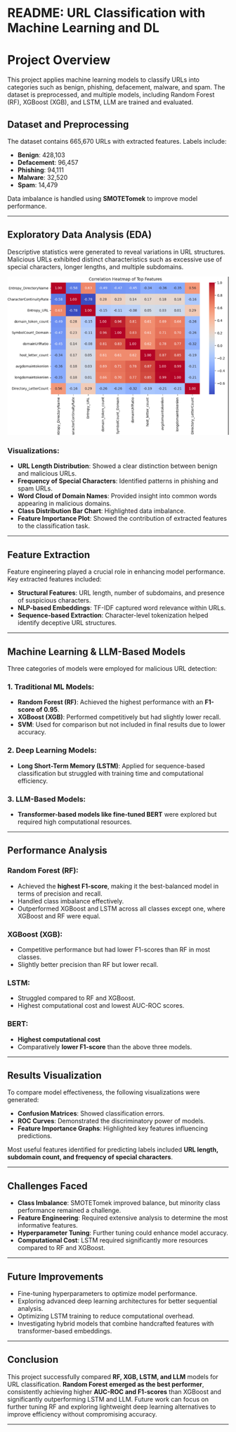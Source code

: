 # README: URL Classification with Machine Learning and DL

# Project Overview
This project applies machine learning models to classify URLs into categories such as benign, phishing, defacement, malware, and spam. The dataset is preprocessed, and multiple models, including Random Forest (RF), XGBoost (XGB), and LSTM, LLM are trained and evaluated.

## Dataset and Preprocessing
The dataset contains 665,670 URLs with extracted features. Labels include:

- **Benign**: 428,103
- **Defacement**: 96,457
- **Phishing**: 94,111
- **Malware**: 32,520
- **Spam**: 14,479

Data imbalance is handled using **SMOTETomek** to improve model performance.

---

## Exploratory Data Analysis (EDA)
Descriptive statistics were generated to reveal variations in URL structures. Malicious URLs exhibited distinct characteristics such as excessive use of special characters, longer lengths, and multiple subdomains.

![Alt text](./images/eda.png)

### Visualizations:
- **URL Length Distribution**: Showed a clear distinction between benign and malicious URLs.
- **Frequency of Special Characters**: Identified patterns in phishing and spam URLs.
- **Word Cloud of Domain Names**: Provided insight into common words appearing in malicious domains.
- **Class Distribution Bar Chart**: Highlighted data imbalance.
- **Feature Importance Plot**: Showed the contribution of extracted features to the classification task.

---

## Feature Extraction
Feature engineering played a crucial role in enhancing model performance. Key extracted features included:
- **Structural Features**: URL length, number of subdomains, and presence of suspicious characters.
- **NLP-based Embeddings**: TF-IDF captured word relevance within URLs.
- **Sequence-based Extraction**: Character-level tokenization helped identify deceptive URL structures.

---

## Machine Learning & LLM-Based Models
Three categories of models were employed for malicious URL detection:

### 1. Traditional ML Models:
- **Random Forest (RF)**: Achieved the highest performance with an **F1-score of 0.95**.
- **XGBoost (XGB)**: Performed competitively but had slightly lower recall.
- **SVM**: Used for comparison but not included in final results due to lower accuracy.

### 2. Deep Learning Models:
- **Long Short-Term Memory (LSTM)**: Applied for sequence-based classification but struggled with training time and computational efficiency.

### 3. LLM-Based Models:
- **Transformer-based models like fine-tuned BERT** were explored but required high computational resources.

---

## Performance Analysis

### **Random Forest (RF):**
- Achieved the **highest F1-score**, making it the best-balanced model in terms of precision and recall.
- Handled class imbalance effectively.
- Outperformed XGBoost and LSTM across all classes except one, where XGBoost and RF were equal.

### **XGBoost (XGB):**
- Competitive performance but had lower F1-scores than RF in most classes.
- Slightly better precision than RF but lower recall.

### **LSTM:**
- Struggled compared to RF and XGBoost.
- Highest computational cost and lowest AUC-ROC scores.

### **BERT:**
- **Highest computational cost**
- Comparatively **lower F1-score** than the above three models.

---

## Results Visualization
To compare model effectiveness, the following visualizations were generated:
- **Confusion Matrices**: Showed classification errors.
- **ROC Curves**: Demonstrated the discriminatory power of models.
- **Feature Importance Graphs**: Highlighted key features influencing predictions.

Most useful features identified for predicting labels included **URL length, subdomain count, and frequency of special characters**.

---

## Challenges Faced
- **Class Imbalance**: SMOTETomek improved balance, but minority class performance remained a challenge.
- **Feature Engineering**: Required extensive analysis to determine the most informative features.
- **Hyperparameter Tuning**: Further tuning could enhance model accuracy.
- **Computational Cost**: LSTM required significantly more resources compared to RF and XGBoost.

---

## Future Improvements
- Fine-tuning hyperparameters to optimize model performance.
- Exploring advanced deep learning architectures for better sequential analysis.
- Optimizing LSTM training to reduce computational overhead.
- Investigating hybrid models that combine handcrafted features with transformer-based embeddings.

---

## Conclusion
This project successfully compared **RF, XGB, LSTM, and LLM** models for URL classification. **Random Forest emerged as the best performer**, consistently achieving higher **AUC-ROC and F1-scores** than XGBoost and significantly outperforming LSTM and LLM. Future work can focus on further tuning RF and exploring lightweight deep learning alternatives to improve efficiency without compromising accuracy.

---
